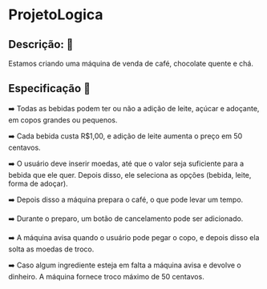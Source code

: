# ProjetoLogica

 ## Descrição: :newspaper:
 Estamos criando uma máquina de venda de café, chocolate quente e chá.

 ## Especificação :pushpin:

   :arrow_right:  Todas as bebidas podem ter ou não a adição de leite, açúcar e adoçante, em copos grandes ou pequenos. 

   :arrow_right:  Cada bebida custa R$1,00, e adição de leite aumenta o preço em 50 centavos. 
   
   :arrow_right:  O usuário deve inserir moedas, até que o valor seja suficiente para a bebida que ele quer. 
                 Depois disso, ele seleciona as opções (bebida, leite, forma de adoçar). 
                 
   :arrow_right:  Depois disso a máquina prepara o café, o que pode levar um tempo. 
   
   :arrow_right:  Durante o preparo, um botão de cancelamento pode ser adicionado. 
   
   :arrow_right: A máquina avisa quando o usuário pode pegar o copo, e depois disso ela solta as moedas de troco.
   
   :arrow_right: Caso algum ingrediente esteja em falta a máquina avisa e devolve o dinheiro. A máquina fornece troco máximo de 50 centavos.
